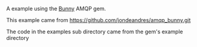 A example using the [Bunny](https://github.com/ruby-amqp/bunny) AMQP gem.

This example came from https://github.com/jondeandres/amqp_bunny.git

The code in the examples sub directory came from the gem's example directory
